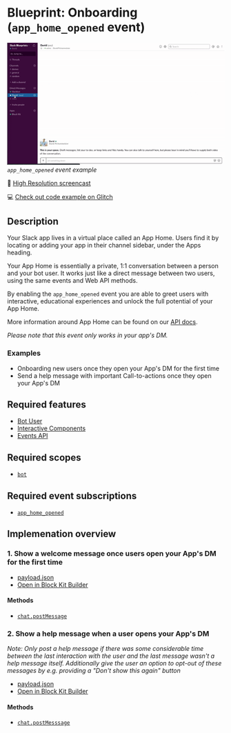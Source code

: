 # Blueprint: Onboarding (`app_home_opened` event)

![](app-home-opened.gif)  
*`app_home_opened` event example*

🎥 [High Resolution screencast](app-home-opened.mp4)

💻 [Check out code example on Glitch](https://glitch.com/~app-home-opened)

## Description

Your Slack app lives in a virtual place called an App Home. Users find it by locating or adding your app in their channel sidebar, under the Apps heading.

Your App Home is essentially a private, 1:1 conversation between a person and your bot user. It works just like a direct message between two users, using the same events and Web API methods.

By enabling the `app_home_opened` event you are able to greet users with interactive, educational experiences and unlock the full potential of your App Home.

More information around App Home can be found on our [API docs](https://api.slack.com/reference/app-home).

_Please note that this event only works in your app's DM._

### Examples

* Onboarding new users once they open your App's DM for the first time
* Send a help message with important Call-to-actions once they open your App's DM

## Required features

* [Bot User](https://api.slack.com/bot-users)
* [Interactive Components](https://api.slack.com/interactive-messages)
* [Events API](https://api.slack.com/events-api)

## Required scopes

* [`bot`](https://api.slack.com/scopes/bot)

## Required event subscriptions

* [`app_home_opened`](https://api.slack.com/events/app_home_opened)

## Implemenation overview

### 1. Show a welcome message once users open your App's DM for the first time

* [payload.json](payload-welcome.json)
* [Open in Block Kit Builder](https://api.slack.com/tools/block-kit-builder?blocks=%5B%7B%22type%22%3A%22section%22%2C%22text%22%3A%7B%22type%22%3A%22mrkdwn%22%2C%22text%22%3A%22Hey%20there%20%F0%9F%91%8B%20I%27m%20TaskBot.%20I%27m%20here%20to%20help%20you%20create%20and%20manage%20tasks%20in%20Slack.%5CnThere%20are%20two%20ways%20to%20quickly%20create%20tasks%3A%22%7D%7D%2C%7B%22type%22%3A%22section%22%2C%22text%22%3A%7B%22type%22%3A%22mrkdwn%22%2C%22text%22%3A%22*1%EF%B8%8F%E2%83%A3%20Use%20the%20%60%2Ftask%60%20command*.%20Type%20%60%2Ftask%60%20followed%20by%20a%20short%20description%20of%20your%20tasks%20and%20I%27ll%20ask%20for%20a%20due%20date%20(if%20applicable).%20Try%20it%20out%20by%20using%20the%20%60%2Ftask%60%20command%20in%20this%20channel.%22%7D%7D%2C%7B%22type%22%3A%22section%22%2C%22text%22%3A%7B%22type%22%3A%22mrkdwn%22%2C%22text%22%3A%22*2%EF%B8%8F%E2%83%A3%20Use%20the%20_Create%20a%20Task_%20action.*%20If%20you%20want%20to%20create%20a%20task%20from%20a%20message%2C%20select%20%60Create%20a%20Task%60%20in%20a%20message%27s%20context%20menu.%20Try%20it%20out%20by%20selecting%20the%20_Create%20a%20Task_%20action%20for%20this%20message%20(shown%20below).%22%7D%7D%2C%7B%22type%22%3A%22image%22%2C%22title%22%3A%7B%22type%22%3A%22plain_text%22%2C%22text%22%3A%22Create%20a%20task%22%2C%22emoji%22%3Atrue%7D%2C%22image_url%22%3A%22https%3A%2F%2Fapi.slack.com%2Fimg%2Fblocks%2Fbkb_template_images%2FonboardingComplex.jpg%22%2C%22alt_text%22%3A%22image1%22%7D%2C%7B%22type%22%3A%22section%22%2C%22text%22%3A%7B%22type%22%3A%22mrkdwn%22%2C%22text%22%3A%22%E2%9E%95%20To%20start%20tracking%20your%20team%27s%20tasks%2C%20*add%20me%20to%20a%20channel*%20and%20I%27ll%20introduce%20myself.%20I%27m%20usually%20added%20to%20a%20team%20or%20project%20channel.%20Type%20%60%2Finvite%20%40TaskBot%60%20from%20the%20channel%20or%20pick%20a%20channel%20on%20the%20right.%22%7D%2C%22accessory%22%3A%7B%22type%22%3A%22conversations_select%22%2C%22placeholder%22%3A%7B%22type%22%3A%22plain_text%22%2C%22text%22%3A%22Select%20a%20channel...%22%2C%22emoji%22%3Atrue%7D%7D%7D%2C%7B%22type%22%3A%22divider%22%7D%2C%7B%22type%22%3A%22actions%22%2C%22elements%22%3A%5B%7B%22type%22%3A%22button%22%2C%22text%22%3A%7B%22type%22%3A%22plain_text%22%2C%22text%22%3A%22Create%20a%20new%20task%22%2C%22emoji%22%3Atrue%7D%2C%22style%22%3A%22primary%22%2C%22value%22%3A%22click_me%22%7D%2C%7B%22type%22%3A%22button%22%2C%22text%22%3A%7B%22type%22%3A%22plain_text%22%2C%22text%22%3A%22View%20tasks%22%2C%22emoji%22%3Atrue%7D%2C%22value%22%3A%22click_me%22%7D%2C%7B%22type%22%3A%22button%22%2C%22text%22%3A%7B%22type%22%3A%22plain_text%22%2C%22text%22%3A%22Help%22%2C%22emoji%22%3Atrue%7D%2C%22value%22%3A%22click_me%22%7D%5D%7D%5D)

#### Methods

* [`chat.postMessage`](https://api.slack.com/methods/chat.postMessage)

### 2. Show a help message when a user opens your App's DM

_Note: Only post a help message if there was some considerable time between the last interaction with the user and the last message wasn't a help message itself. Additionally give the user an option to opt-out of these messages by e.g. providing a "Don't show this again" button_

* [payload.json](payload-help.json)
* [Open in Block Kit Builder](https://api.slack.com/tools/block-kit-builder?blocks=%5B%7B%22type%22%3A%22section%22%2C%22text%22%3A%7B%22type%22%3A%22mrkdwn%22%2C%22text%22%3A%22%3Awave%3A%20*Hi%20there!*%5Cn%5Cn%20Here%20are%20some%20actions%20you%20can%20take%20from%20here.%22%7D%7D%2C%7B%22type%22%3A%22section%22%2C%22text%22%3A%7B%22type%22%3A%22mrkdwn%22%2C%22text%22%3A%22%F0%9F%93%8B%20*List%20tasks*%20%5Cn%5Cn%20View%20a%20list%20of%20tasks%22%7D%2C%22accessory%22%3A%7B%22type%22%3A%22static_select%22%2C%22placeholder%22%3A%7B%22type%22%3A%22plain_text%22%2C%22text%22%3A%22Choose%20task%20list%22%2C%22emoji%22%3Atrue%7D%2C%22options%22%3A%5B%7B%22text%22%3A%7B%22type%22%3A%22plain_text%22%2C%22text%22%3A%22Due%20today%22%2C%22emoji%22%3Atrue%7D%2C%22value%22%3A%22value-1%22%7D%2C%7B%22text%22%3A%7B%22type%22%3A%22plain_text%22%2C%22text%22%3A%22My%20tasks%22%2C%22emoji%22%3Atrue%7D%2C%22value%22%3A%22value-2%22%7D%2C%7B%22text%22%3A%7B%22type%22%3A%22plain_text%22%2C%22text%22%3A%22All%20tasks%22%2C%22emoji%22%3Atrue%7D%2C%22value%22%3A%22value-2%22%7D%5D%7D%7D%2C%7B%22type%22%3A%22section%22%2C%22text%22%3A%7B%22type%22%3A%22mrkdwn%22%2C%22text%22%3A%22%E2%9A%99%EF%B8%8F%20*Settings*%20%5Cn%5Cn%20Edit%20your%20settings%20or%20notification%20preferences%22%7D%2C%22accessory%22%3A%7B%22type%22%3A%22static_select%22%2C%22placeholder%22%3A%7B%22type%22%3A%22plain_text%22%2C%22text%22%3A%22Edit%20settings%22%2C%22emoji%22%3Atrue%7D%2C%22options%22%3A%5B%7B%22text%22%3A%7B%22type%22%3A%22plain_text%22%2C%22text%22%3A%22Notifications%22%2C%22emoji%22%3Atrue%7D%2C%22value%22%3A%22value-1%22%7D%2C%7B%22text%22%3A%7B%22type%22%3A%22plain_text%22%2C%22text%22%3A%22Settings%22%2C%22emoji%22%3Atrue%7D%2C%22value%22%3A%22value-2%22%7D%5D%7D%7D%2C%7B%22type%22%3A%22section%22%2C%22text%22%3A%7B%22type%22%3A%22mrkdwn%22%2C%22text%22%3A%22%F0%9F%93%A5%20*Send%20feedback*%20%5Cn%5Cn%20Give%20us%20feedback%20or%20ask%20for%20help%22%7D%2C%22accessory%22%3A%7B%22type%22%3A%22button%22%2C%22text%22%3A%7B%22type%22%3A%22plain_text%22%2C%22text%22%3A%22Send%20feedback%22%7D%2C%22value%22%3A%22click_me_123%22%7D%7D%2C%7B%22type%22%3A%22divider%22%7D%2C%7B%22type%22%3A%22actions%22%2C%22elements%22%3A%5B%7B%22type%22%3A%22button%22%2C%22text%22%3A%7B%22type%22%3A%22plain_text%22%2C%22text%22%3A%22Create%20a%20new%20task%22%2C%22emoji%22%3Atrue%7D%2C%22style%22%3A%22primary%22%2C%22value%22%3A%22click_me%22%7D%2C%7B%22type%22%3A%22button%22%2C%22text%22%3A%7B%22type%22%3A%22plain_text%22%2C%22text%22%3A%22FAQ%22%2C%22emoji%22%3Atrue%7D%2C%22value%22%3A%22click_me_123%22%7D%5D%7D%5D)

#### Methods

* [`chat.postMesssage`](https://api.slack.com/methods/chat.postMessage)
